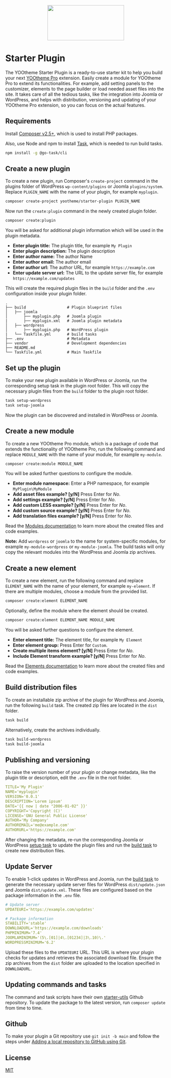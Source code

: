 <p align="center">
    <img src="https://github.com/user-attachments/assets/5fabe4cb-8fdc-4132-8281-56f87774b414" width="240" height="110">
</p>

# Starter Plugin

The YOOtheme Starter Plugin is a ready-to-use starter kit to help you build your next [YOOtheme Pro](https://yootheme.com) extension. Easily create a module for YOOtheme Pro to extend its functionalities. For example, add setting panels to the customizer, elements to the page builder or load needed asset files into the site. It takes care of all the tedious tasks, like the integration into Joomla or WordPress, and helps with distribution, versioning and updating of your YOOtheme Pro extension, so you can focus on the actual features.

## Requirements

Install [Composer v2.5+](https://getcomposer.org/download/), which is used to install PHP packages.

Also, use Node and npm to install [Task](https://taskfile.dev/), which is needed to run build tasks.

```bash
npm install -g @go-task/cli
```

## Create a new plugin

To create a new plugin, run Composer's `create-project` command in the plugins folder of WordPress `wp-content/plugins` or Joomla `plugins/system`. Replace `PLUGIN_NAME` with the name of your plugin, for example `myplugin`.

```bash
composer create-project yootheme/starter-plugin PLUGIN_NAME
```

Now run the `create:plugin` command in the newly created plugin folder.

```bash
composer create:plugin
```

You will be asked for additional plugin information which will be used in the plugin metadata.

- **Enter plugin title:** The plugin title, for example `My Plugin`
- **Enter plugin description:** The plugin description
- **Enter author name:** The author Name
- **Enter author email:** The author email
- **Enter author url:** The author URL, for example `https://example.com`
- **Enter update server url:** The URL to the update server file, for example `https://example.com/updates`

This will create the required plugin files in the `build` folder and the `.env` configuration inside your plugin folder.

```
.
├── build                  # Plugin blueprint files
│   ├── joomla
│       ├── myplugin.php   # Joomla plugin
|       ├── myplugin.xml   # Joomla plugin metadata
│   ├── wordpress
│       ├── myplugin.php   # WordPress plugin
|   └── Taskfile.yml       # build tasks
├── .env                   # Metadata
├── vendor                 # Development dependencies
├── README.md
└── Taskfile.yml           # Main Taskfile
```

## Set up the plugin

To make your new plugin available in WordPress or Joomla, run the corresponding setup task in the plugin root folder. This will copy the necessary plugin files from the `build` folder to the plugin root folder.

```bash
task setup-wordpress
task setup-joomla
```

Now the plugin can be discovered and installed in WordPress or Joomla.

## Create a new module

To create a new YOOtheme Pro module, which is a package of code that extends the functionality of YOOtheme Pro, run the following command and replace `MODULE_NAME` with the name of your module, for example `my-module`.

```bash
composer create:module MODULE_NAME
```

You will be asked further questions to configure the module.

- **Enter module namespace:** Enter a PHP namespace, for example `MyPlugin\MyModule`
- **Add asset files example? [y/N]** Press Enter for _No_.
- **Add settings example? [y/N]** Press Enter for _No_.
- **Add custom LESS example? [y/N]** Press Enter for _No_.
- **Add custom source example? [y/N]** Press Enter for _No_.
- **Add translation files example? [y/N]** Press Enter for _No_.

Read the [Modules documentation](https://yootheme.com/support/yootheme-pro/joomla/developers-modules) to learn more about the created files and code examples.

**Note:** Add `wordpress` or `joomla` to the name for system-specific modules, for example `my-module-wordpress` or `my-module-joomla`. The build tasks will only copy the relevant modules into the WordPress and Joomla zip archives.

## Create a new element

To create a new element, run the following command and replace `ELEMENT_NAME` with the name of your element, for example `my-element`. If there are multiple modules, choose a module from the provided list.

```bash
composer create:element ELEMENT_NAME
```

Optionally, define the module where the element should be created.

```bash
composer create:element ELEMENT_NAME MODULE_NAME
```

You will be asked further questions to configure the element.

- **Enter element title:** The element title, for example `My Element`
- **Enter element group:** Press Enter for `Custom`.
- **Create multiple items element? [y/N]** Press Enter for _No_.
- **Include Element transform example? [y/N]** Press Enter for _No_.

Read the [Elements documentation](https://yootheme.com/support/yootheme-pro/joomla/developers-elements) to learn more about the created files and code examples.

## Build distribution files

To create an installable zip archive of the plugin for WordPress and Joomla, run the following `build` task. The created zip files are located in the `dist` folder.

```bash
task build
```

Alternatively, create the archives individually.

```bash
task build-wordpress
task build-joomla
```

## Publishing and versioning

To raise the version number of your plugin or change metadata, like the plugin title or description, edit the `.env` file in the root folder.

```yaml
TITLE='My Plugin'
NAME='myplugin'
VERSION='0.0.1'
DESCRIPTION='Lorem ipsum'
DATE='{{ now | date "2006-01-02" }}'
COPYRIGHT='Copyright (C)'
LICENSE='GNU General Public License'
AUTHOR='My Company'
AUTHOREMAIL='me@example.com'
AUTHORURL='https://example.com'
```

After changing the metadata, re-run the corresponding Joomla or WordPress [setup task](#user-content-set-up-the-plugin) to update the plugin files and run the [build task](#user-content-build-distribution-files) to create new distribution files.

## Update Server

To enable 1-click updates in WordPress and Joomla, run the [build task](#user-content-build-distribution-files) to generate the necessary update server files for WordPress `dist/update.json` and Joomla `dist/update.xml`. These files are configured based on the package information in the `.env` file.

```yaml
# Update server
UPDATEURI='https://example.com/updates'

# Package information
STABILITY='stable'
DOWNLOADURL='https://example.com/downloads'
PHPMINIMUM='7.4'
JOOMLAMINIMUM='(5\.[01]|4\.[01234]|3\.10)\.'
WORDPRESSMINIMUM='6.2'
```

Upload these files to the `UPDATEURI` URL. This URL is where your plugin checks for updates and retrieves the associated download file. Ensure the zip archives from the `dist` folder are uploaded to the location specified in `DOWNLOADURL`.

## Updating commands and tasks

The command and task scripts have their own [starter-utils](https://github.com/yootheme/starter-utils) Github repository. To update the package to the latest version, run `composer update` from time to time.

## Github

To make your plugin a Git repository use `git init -b main` and follow the steps under [Adding a local repository to GitHub using Git](https://docs.github.com/en/migrations/importing-source-code/using-the-command-line-to-import-source-code/adding-locally-hosted-code-to-github#adding-a-local-repository-to-github-using-git).

## License

[MIT](https://opensource.org/licenses/MIT)
